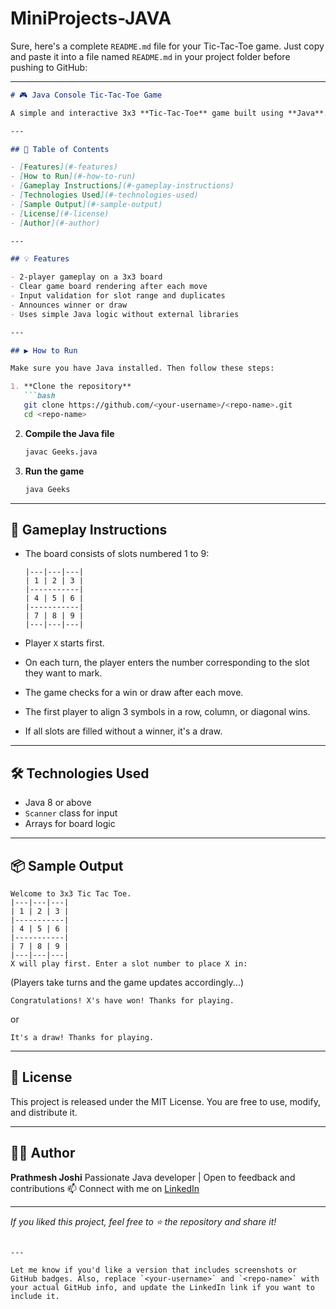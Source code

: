 # MiniProjects-JAVA
Sure, here's a complete `README.md` file for your Tic-Tac-Toe game. Just copy and paste it into a file named `README.md` in your project folder before pushing to GitHub:

---

````markdown
# 🎮 Java Console Tic-Tac-Toe Game

A simple and interactive 3x3 **Tic-Tac-Toe** game built using **Java**. This game runs in the console and allows two players to take turns placing their marks (X or O) on a 3x3 board. The game continues until one player wins or the match ends in a draw.

---

## 📌 Table of Contents

- [Features](#-features)
- [How to Run](#-how-to-run)
- [Gameplay Instructions](#-gameplay-instructions)
- [Technologies Used](#-technologies-used)
- [Sample Output](#-sample-output)
- [License](#-license)
- [Author](#-author)

---

## 💡 Features

- 2-player gameplay on a 3x3 board
- Clear game board rendering after each move
- Input validation for slot range and duplicates
- Announces winner or draw
- Uses simple Java logic without external libraries

---

## ▶️ How to Run

Make sure you have Java installed. Then follow these steps:

1. **Clone the repository**
   ```bash
   git clone https://github.com/<your-username>/<repo-name>.git
   cd <repo-name>
````

2. **Compile the Java file**

   ```bash
   javac Geeks.java
   ```

3. **Run the game**

   ```bash
   java Geeks
   ```

---

## 🎯 Gameplay Instructions

* The board consists of slots numbered 1 to 9:

  ```
  |---|---|---|
  | 1 | 2 | 3 |
  |-----------|
  | 4 | 5 | 6 |
  |-----------|
  | 7 | 8 | 9 |
  |---|---|---|
  ```

* Player `X` starts first.

* On each turn, the player enters the number corresponding to the slot they want to mark.

* The game checks for a win or draw after each move.

* The first player to align 3 symbols in a row, column, or diagonal wins.

* If all slots are filled without a winner, it's a draw.

---

## 🛠️ Technologies Used

* Java 8 or above
* `Scanner` class for input
* Arrays for board logic

---

## 📦 Sample Output

```
Welcome to 3x3 Tic Tac Toe.
|---|---|---|
| 1 | 2 | 3 |
|-----------|
| 4 | 5 | 6 |
|-----------|
| 7 | 8 | 9 |
|---|---|---|
X will play first. Enter a slot number to place X in:
```

(Players take turns and the game updates accordingly...)

```
Congratulations! X's have won! Thanks for playing.
```

or

```
It's a draw! Thanks for playing.
```

---

## 📝 License

This project is released under the MIT License.
You are free to use, modify, and distribute it.

---

## 🙋‍♂️ Author

**Prathmesh Joshi**
Passionate Java developer | Open to feedback and contributions
📫 Connect with me on [LinkedIn](www.linkedin.com/in/prathmesh-joshi01)

---

*If you liked this project, feel free to ⭐️ the repository and share it!*

```

---

Let me know if you'd like a version that includes screenshots or GitHub badges. Also, replace `<your-username>` and `<repo-name>` with your actual GitHub info, and update the LinkedIn link if you want to include it.
```
